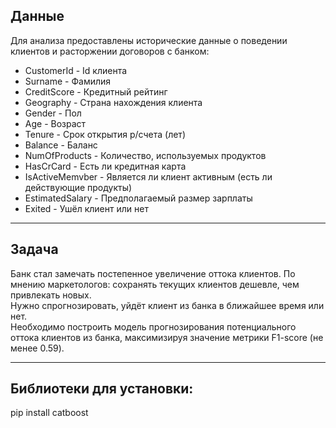 ## Данные

Для анализа предоставлены исторические данные о поведении клиентов и расторжении договоров с банком:
* CustomerId - Id клиента
* Surname - Фамилия
* CreditScore - Кредитный рейтинг
* Geography - Страна нахождения клиента
* Gender - Пол
* Age - Возраст
* Tenure - Срок открытия р/счета (лет)
* Balance - Баланс
* NumOfProducts - Количество, используемых продуктов
* HasCrCard - Есть ли кредитная карта
* IsActiveMemvber - Является ли клиент активным (есть ли действующие продукты)
* EstimatedSalary - Предполагаемый размер зарплаты
* Exited - Ушёл клиент или нет

---
## Задача

Банк стал замечать постепенное увеличение оттока клиентов. По мнению маркетологов: сохранять текущих клиентов дешевле, чем привлекать новых.  
Нужно спрогнозировать, уйдёт клиент из банка в ближайшее время или нет.  
Необходимо построить модель прогнозирования потенциального оттока клиентов из банка, максимизируя значение метрики F1-score (не менее 0.59).  

---
## Библиотеки для установки:

pip install catboost